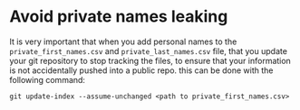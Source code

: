 # Avoid private names leaking

It is very important that when you add personal names to the
`private_first_names.csv` and `private_last_names.csv` file, that you update
your git repository to stop tracking the files, to ensure that your information
is not accidentally pushed into a public repo. this can be done with the
following command:

```
git update-index --assume-unchanged <path to private_first_names.csv>
```
